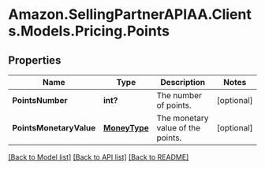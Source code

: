 # Amazon.SellingPartnerAPIAA.Clients.Models.Pricing.Points
## Properties

Name | Type | Description | Notes
------------ | ------------- | ------------- | -------------
**PointsNumber** | **int?** | The number of points. | [optional] 
**PointsMonetaryValue** | [**MoneyType**](MoneyType.md) | The monetary value of the points. | [optional] 

[[Back to Model list]](../README.md#documentation-for-models) [[Back to API list]](../README.md#documentation-for-api-endpoints) [[Back to README]](../README.md)

